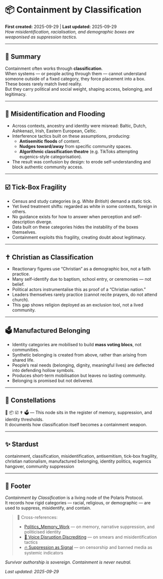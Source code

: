 # 📦 Containment by Classification  
**First created:** 2025-09-29 | **Last updated:** 2025-09-29  
*How misidentification, racialisation, and demographic boxes are weaponised as suppression tactics.*  

---

## 📑 Summary  
Containment often works through **classification**.  
When systems — or people acting through them — cannot understand someone outside of a fixed category, they force placement into a box.  
These boxes rarely match lived reality.  
But they carry political and social weight, shaping access, belonging, and legitimacy.  

---

## 🧩 Misidentification and Flooding  
- Across contexts, ancestry and identity were misread: Baltic, Dutch, Ashkenazi, Irish, Eastern European, Celtic.  
- Interference tactics built on these assumptions, producing:  
  - **Antisemitic floods** of content.  
  - **Nudges toward/away** from specific community spaces.  
  - **Algorithmic classification theatre** (e.g. TikToks attempting eugenics-style categorisation).  
- The result was confusion by design: to erode self-understanding and block authentic community access.  

---

## ☑️ Tick-Box Fragility  
- Census and study categories (e.g. *White British*) demand a static tick.  
- Yet lived treatment shifts: regarded as white in some contexts, foreign in others.  
- No guidance exists for how to answer when perception and self-description diverge.  
- Data built on these categories hides the instability of the boxes themselves.  
- Containment exploits this fragility, creating doubt about legitimacy.  

---

## ✝️ Christian as Classification  
- Reactionary figures use “Christian” as a demographic box, not a faith practice.  
- Many self-identify due to baptism, school entry, or ceremonies — not belief.  
- Political actors instrumentalise this as proof of a “Christian nation.”  
- Leaders themselves rarely practice (cannot recite prayers, do not attend church).  
- This gap shows religion deployed as an exclusion tool, not a lived community.  

---

## 🗳️ Manufactured Belonging  
- Identity categories are mobilised to build **mass voting blocs**, not communities.  
- Synthetic belonging is created from above, rather than arising from shared life.  
- People’s real needs (belonging, dignity, meaningful lives) are deflected into defending hollow symbols.  
- Produces short-term mobilisation but leaves no lasting community.  
- Belonging is promised but not delivered.  

---

## 🌌 Constellations  

🧿 📦 ☑️ ✝️ 🗳️ — This node sits in the register of memory, suppression, and identity thresholds.  
It documents how classification itself becomes a containment weapon.  

---

## ✨ Stardust  

containment, classification, misidentification, antisemitism, tick-box fragility, christian nationalism, manufactured belonging, identity politics, eugenics hangover, community suppression  

---

## 🏮 Footer  

*Containment by Classification* is a living node of the Polaris Protocol.  
It records how rigid categories — racial, religious, or demographic — are used to suppress, misidentify, and contain.  

> 📡 Cross-references:  
> - [Politics_Memory_Work](../Politics_Memory_Work/) — on memory, narrative suppression, and politicised identity  
> - [👅 Voice Disruption Discrediting](../Metadata_Sabotage_Network/Narrative_And_Psych_Ops/👅_voice_disruption_discrediting.md) — on smears and misidentification tactics  
> - [🔥 Suppression as Signal](../Metadata_Sabotage_Network/Narrative_And_Psych_Ops/🪆_Narrative_Interference/🔥_suppression_as_signal.md) — on censorship and banned media as systemic indicators  

*Survivor authorship is sovereign. Containment is never neutral.*  

_Last updated: 2025-09-29_  
